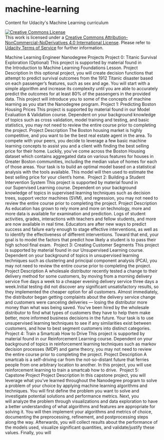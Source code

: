 # machine-learning
Content for Udacity's Machine Learning curriculum

<a rel="license" href="http://creativecommons.org/licenses/by-nc-nd/4.0/"><img alt="Creative Commons License" style="border-width:0" src="https://i.creativecommons.org/l/by-nc-nd/4.0/88x31.png" /></a><br />This work is licensed under a <a rel="license" href="http://creativecommons.org/licenses/by-nc-nd/4.0/">Creative Commons Attribution-NonCommercial-NoDerivatives 4.0 International License</a>. Please refer to [Udacity Terms of Service](https://www.udacity.com/legal) for further information.


Machine Learning Engineer Nanodegree Projects
Project 0: Titanic Survival Exploration (Optional)
This project is supported by material found in the Introduction to Machine Learning Foundations Lesson.
Project Description
In this optional project, you will create decision functions that attempt to predict survival outcomes from the 1912 Titanic disaster based on each passenger’s features, such as sex and age. You will start with a simple algorithm and increase its complexity until you are able to accurately predict the outcomes for at least 80% of the passengers in the provided data. This project will introduce you to some of the concepts of machine learning as you start the Nanodegree program.
Project 1: Predicting Boston Housing Prices
This project is supported by material found in our Model Evaluation & Validation course. Dependent on your background knowledge of topics such as cross validation, model training and testing, and basic statistics, you may not need to review the entire course prior to completing the project.
Project Description
The Boston housing market is highly competitive, and you want to be the best real estate agent in the area. To compete with your peers, you decide to leverage a few basic machine learning concepts to assist you and a client with finding the best selling price for their home. Luckily, you’ve come across the Boston Housing dataset which contains aggregated data on various features for houses in Greater Boston communities, including the median value of homes for each of those areas. Your task is to build an optimal model based on a statistical analysis with the tools available. This model will then used to estimate the best selling price for your client’s home. 
Project 2: Building a Student Intervention System
This project is supported by material found in our Supervised Learning course. Dependent on your background knowledge of topics in supervised learning techniques such as decision trees, support vector machines (SVM), and regression, you may not need to review the entire course prior to completing the project.
Project Description
As education has grown to rely more and more on technology, more and more data is available for examination and prediction. Logs of student activities, grades, interactions with teachers and fellow students, and more are now available in real time. Educators are after new ways to predict success and failure early enough to stage effective interventions, as well as to identify the effectiveness of different interventions. Toward that end, your goal is to model the factors that predict how likely a student is to pass their high school final exam. 
Project 3: Creating Customer Segments
This project is supported by material found in our Unsupervised Learning course. Dependent on your background of topics in unsupervised learning techniques such as clustering and principal component analysis (PCA), you may not need to review the entire course prior to completing the project.
Project Description
A wholesale distributor recently tested a change to their delivery method for some customers, by moving from a morning delivery service five days a week to a cheaper evening delivery service three days a week.Initial testing did not discover any significant unsatisfactory results, so they implemented the cheaper option for all customers. Almost immediately, the distributor began getting complaints about the delivery service change and customers were canceling deliveries — losing the distributor more money than what was being saved. You’ve been hired by the wholesale distributor to find what types of customers they have to help them make better, more informed business decisions in the future. Your task is to use unsupervised learning techniques to see if any similarities exist between customers, and how to best segment customers into distinct categories. 
Project 4: Train a Smartcab How to Drive
This project is supported by material found in our Reinforcement Learning course. Dependent on your background of topics in reinforcement learning techniques such as markov decision processes (MDP) and game theory, you may not need to review the entire course prior to completing the project.
Project Description
A smartcab is a self-driving car from the not-so-distant future that ferries people from one arbitrary location to another. In this project, you will use reinforcement learning to train a smartcab how to drive. 
Project 5: Capstone Project
Project Description
In this capstone project, you will leverage what you’ve learned throughout the Nanodegree program to solve a problem of your choice by applying machine learning algorithms and techniques. You will first define the problem you want to solve and investigate potential solutions and performance metrics. Next, you will analyze the problem through visualizations and data exploration to have a better understanding of what algorithms and features are appropriate for solving it. You will then implement your algorithms and metrics of choice, documenting the preprocessing, refinement, and postprocessing steps along the way. Afterwards, you will collect results about the performance of the models used, visualize significant quantities, and validate/justify these values. Finally, you will
